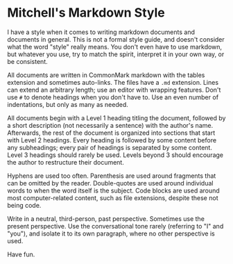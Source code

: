Mitchell's Markdown Style
=========================
I have a style when it comes to writing markdown documents and documents in general. This is not a formal style guide, and doesn't consider what the word "style" really means. You don't even have to use markdown, but whatever you use, try to match the spirit, interpret it in your own way, or be consistent.

All documents are written in CommonMark markdown with the tables extension and sometimes auto-links. The files have a `.md` extension. Lines can extend an arbitrary length; use an editor with wrapping features. Don't use `#` to denote headings when you don't have to. Use an even number of indentations, but only as many as needed.

All documents begin with a Level 1 heading titling the document, followed by a short description (not necessarily a sentence) with the author's name. Afterwards, the rest of the document is organized into sections that start with Level 2 headings. Every heading is followed by some content before any subheadings; every pair of headings is separated by some content. Level 3 headings should rarely be used. Levels beyond 3 should encourage the author to restructure their document.

Hyphens are used too often. Parenthesis are used around fragments that can be omitted by the reader. Double-quotes are used around individual words to when the word itself is the subject. Code blocks are used around most computer-related content, such as file extensions, despite these not being code.

Write in a neutral, third-person, past perspective. Sometimes use the present perspective. Use the conversational tone rarely (referring to "I" and "you"), and isolate it to its own paragraph, where no other perspective is used.

Have fun.
